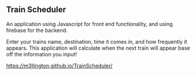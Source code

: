 Train Scheduler
---

An application using Javascript for front end functionality, and using firebase for the backend.

Enter your trains name, destination, time it comes in, and how frequently it appears. This application will calculate when the next train will appear base off the information you input!

https://m3llington.github.io/TrainScheduler/
